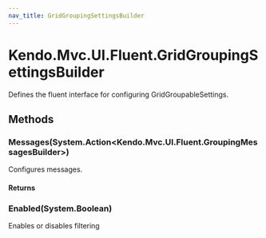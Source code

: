 ```yaml
---
nav_title: GridGroupingSettingsBuilder
---
```


# Kendo.Mvc.UI.Fluent.GridGroupingSettingsBuilder
Defines the fluent interface for configuring GridGroupableSettings.




## Methods


### Messages(System.Action\<Kendo.Mvc.UI.Fluent.GroupingMessagesBuilder\>)
Configures messages.



#### Returns




### Enabled(System.Boolean)
Enables or disables filtering






